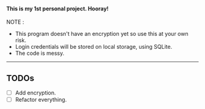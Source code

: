 
#### **This is my 1st personal project. Hooray!** 
  NOTE : 
  - This program doesn't have an encryption yet so use this at your own risk.
  - Login credentials will be stored on local storage, using SQLite.
  - The code is messy.
---
## TODOs 
- [ ] Add encryption.
- [ ] Refactor everything.
